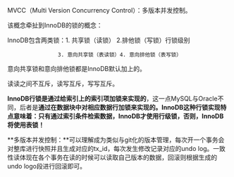 MVCC（Multi Version Concurrency Control）：多版本并发控制。

该概念牵扯到InnoDB的锁的概念：

InnoDB包含两类锁：1. 共享锁（读锁） 2.排他锁（写锁）行锁级别

   				    3. 意向共享锁（表读锁）4. 意向排他锁（表写锁）

意向共享锁和意向排他锁都是InnoDB默认加上的。

读读之间不互斥，读写互斥，写写互斥。

 **InnoDB行锁是通过给索引上的索引项加锁来实现的**，这一点MySQL与Oracle不同，后者是**通过在数据块中对相应数据行加锁来实现的。InnoDB这种行锁实现特点意味着：只有通过索引条件检索数据，InnoDB才使用行级锁，否则，InnoDB将使用表锁！**

**多版本并发控制：**可以理解成为类似与git化的版本管理，每次开一个事务会对整库进行快照并且生成对应的tx_id，每次发生修改记录对应的undo log。一致性读体现在各个事务在读的时候可以读取自己版本的数据，回滚则根据生成的undo logo段进行回滚即可。